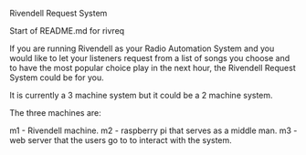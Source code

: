 Rivendell Request System

Start of README.md for rivreq

If you are running Rivendell as your Radio Automation System and you would like to let your listeners request from a list of songs you choose and to have the most popular choice play in the next hour, the Rivendell Request System could be for you.

It is currently a 3 machine system but it could be a 2 machine system.

The three machines are:

m1 - Rivendell machine.
m2 - raspberry pi that serves as a middle man.
m3 - web server that the users go to to interact with the system.

